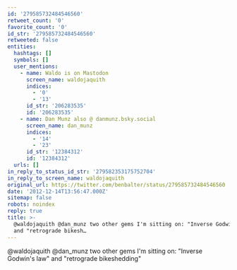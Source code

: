 ```yaml
---
id: '279585732484546560'
retweet_count: '0'
favorite_count: '0'
id_str: '279585732484546560'
retweeted: false
entities:
  hashtags: []
  symbols: []
  user_mentions:
    - name: Waldo is on Mastodon
      screen_name: waldojaquith
      indices:
        - '0'
        - '13'
      id_str: '206283535'
      id: '206283535'
    - name: Dan Munz also @ danmunz.bsky.social
      screen_name: dan_munz
      indices:
        - '14'
        - '23'
      id_str: '12384312'
      id: '12384312'
  urls: []
in_reply_to_status_id_str: '279582353175752704'
in_reply_to_screen_name: waldojaquith
original_url: https://twitter.com/benbalter/status/279585732484546560
date: '2012-12-14T13:56:47.000Z'
sitemap: false
robots: noindex
reply: true
title: >-
  @waldojaquith @dan_munz two other gems I'm sitting on: "Inverse Godwin's law"
  and "retrograde bikesh…
---
```


@waldojaquith @dan_munz two other gems I'm sitting on: "Inverse Godwin's law" and "retrograde bikeshedding"